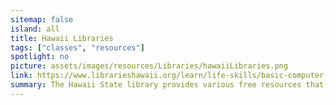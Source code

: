 ```yaml
---
sitemap: false
island: all
title: Hawaii Libraries
tags: ["classes", "resources"]
spotlight: no
picture: assets/images/resources/Libraries/hawaiiLibraries.png
link: https://www.librarieshawaii.org/learn/life-skills/basic-computer-skills/
summary: The Hawaii State library provides various free resources that are intended to ensure everyone has access to basic digital literacy knowledge, such as how to use computers. Instructions on how to take advantage of the GALE online free courses can be found on the Library's website. Before COVID, there were occasional in-person classes offered at libraries.
---
```

